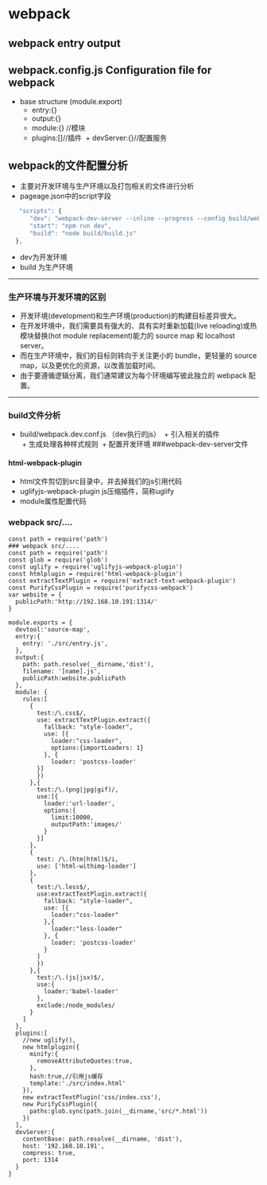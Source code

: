 # webpack
## webpack entry output
## webpack.config.js  Configuration file for webpack
+ base structure (module.export)
  +  entry:{} 
  +  output:{}  
  +  module:{} //模块 
  +  plugins:[]//插件 
  +  devServer:{}//配置服务  
## webpack的文件配置分析
* 主要对开发环境与生产环境以及打包相关的文件进行分析 
* pageage.json中的script字段
``` javascript
   "scripts": {
      "dev": "webpack-dev-server --inline --progress --config build/webpack.dev.conf.js",
      "start": "npm run dev",
      "build": "node build/build.js"
  },
```
* dev为开发环境
* build 为生产环境

***
### 生产环境与开发环境的区别
* 开发环境(development)和生产环境(production)的构建目标差异很大。  
* 在开发环境中，我们需要具有强大的、具有实时重新加载(live reloading)或热模块替换(hot module replacement)能力的 source map 和 localhost server。 
* 而在生产环境中，我们的目标则转向于关注更小的 bundle，更轻量的 source map，以及更优化的资源，以改善加载时间。  
* 由于要遵循逻辑分离，我们通常建议为每个环境编写彼此独立的 webpack 配置。
***
### build文件分析
+ build/webpack.dev.conf.js （dev执行的js）
  + 引入相关的插件  
  + 生成处理各种样式规则
  + 配置开发环境
###webpack-dev-server文件
#### html-webpack-plugin
+ html文件剪切到src目录中，并去掉我们的js引用代码
+ uglifyjs-webpack-plugin js压缩插件，简称uglify
+ module属性配置代码


### webpack src/....
```
const path = require('path')
### webpack src/....
const path = require('path')
const glob = require('glob')
const uglify = require('uglifyjs-webpack-plugin')
const htmlplugin = require('html-webpack-plugin')
const extractTextPlugin = require('extract-text-webpack-plugin')
const PurifyCssPlugin = require('purifycss-webpack')
var website = {
  publicPath:'http://192.168.10.191:1314/'
}

module.exports = {
  devtool:'source-map',
  entry:{
    entry: './src/entry.js',
  },
  output:{
    path: path.resolve(__dirname,'dist'),
    filename: '[name].js',
    publicPath:website.publicPath
  },
  module: {
    rules:[
      {
        test:/\.css$/,
        use: extractTextPlugin.extract({
          fallback: "style-loader",
          use: [{
            loader:"css-loader",
            options:{importLoaders: 1}
          }, {
            loader: 'postcss-loader'
        }]
        })
      },{
        test:/\.(png|jpg|gif)/,
        use:[{
          loader:'url-loader',
          options:{
            limit:10000,
            outputPath:'images/'
          }
        }]
      },
      {
        test: /\.(htm|html)$/i,
        use: ['html-withimg-loader']
      },
      {
        test:/\.less$/,
        use:extractTextPlugin.extract({
          fallback: "style-loader",
          use: [{
            loader:"css-loader"
          },{
            loader:"less-loader"
          }, {
            loader: 'postcss-loader'
          }
        ]
        })
      },{
        test:/\.(js|jsx)$/,
        use:{
          loader:'babel-loader'
        },
        exclude:/node_modules/
      }
    ]
  },
  plugins:[
    //new uglify(),
    new htmlplugin({
      minify:{
        removeAttributeQuotes:true,
      },
      hash:true,//引用js缓存 
      template:'./src/index.html'
    }),
    new extractTextPlugin('css/index.css'),
    new PurifyCssPlugin({
      paths:glob.sync(path.join(__dirname,'src/*.html'))
    })
  ],
  devServer:{
    contentBase: path.resolve(__dirname, 'dist'),
    host: '192.168.10.191',
    compress: true,
    port: 1314
  }
}
```
